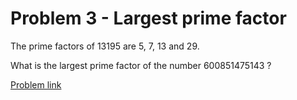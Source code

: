 # Problem 3 - Largest prime factor

The prime factors of 13195 are 5, 7, 13 and 29.

What is the largest prime factor of the number 600851475143 ?

[Problem link](https://projecteuler.net/problem=3)

